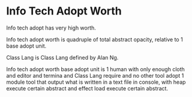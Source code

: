 # Info Tech Adopt Worth

Info tech adopt has very high worth.

Info tech adopt worth is quadruple of total abstract opacity,
relative to 1 base adopt unit.

Class Lang is Class Lang defined by Alan Ng.

Info tech adopt worth base adopt unit is 
1 human with only enough cloth and editor and termina and Class Lang require and no other tool adopt
1 module tool that output what is written in a text file in console, with heap 
execute certain abstract and effect load execute certain abstract.